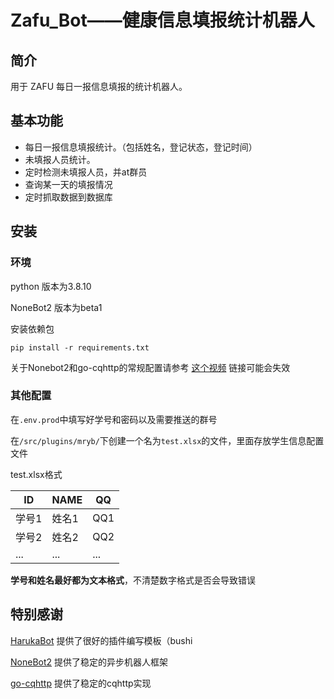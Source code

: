 # Zafu_Bot——健康信息填报统计机器人

## 简介
用于 ZAFU 每日一报信息填报的统计机器人。
## 基本功能
- 每日一报信息填报统计。（包括姓名，登记状态，登记时间）
- 未填报人员统计。
- 定时检测未填报人员，并at群员
- 查询某一天的填报情况
- 定时抓取数据到数据库

## 安装
### 环境
python 版本为3.8.10

NoneBot2 版本为beta1

安装依赖包
```shell
pip install -r requirements.txt
```

关于Nonebot2和go-cqhttp的常规配置请参考 [这个视频](https://www.bilibili.com/video/BV1aZ4y1f7e2?from=search&seid=16779114370085531019&spm_id_from=333.337.0.0) 链接可能会失效

### 其他配置
在`.env.prod`中填写好学号和密码以及需要推送的群号

在`/src/plugins/mryb/`下创建一个名为`test.xlsx`的文件，里面存放学生信息配置文件

test.xlsx格式

| ID    | NAME  | QQ  |
| ----- | ----- |-----|
| 学号1 | 姓名1 | QQ1 |
| 学号2 | 姓名2 | QQ2 |
| ...   | ...   | ... |
**学号和姓名最好都为文本格式**，不清楚数字格式是否会导致错误

## 特别感谢
[HarukaBot](https://github.com/SK-415/HarukaBot) 提供了很好的插件编写模板（bushi

[NoneBot2](https://github.com/nonebot/nonebot2) 提供了稳定的异步机器人框架

[go-cqhttp](https://github.com/Mrs4s/go-cqhttp) 提供了稳定的cqhttp实现

